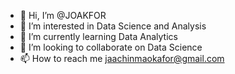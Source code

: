 - 👋 Hi, I’m @JOAKFOR
- 👀 I’m interested in Data Science and Analysis
- 🌱 I’m currently learning Data Analytics
- 💞️ I’m looking to collaborate on Data Science
- 📫 How to reach me jaachinmaokafor@gmail.com

<!---
JOAKFOR/JOAKFOR is a ✨ special ✨ repository because its `README.md` (this file) appears on your GitHub profile.
You can click the Preview link to take a look at your changes.
--->
